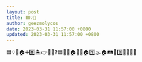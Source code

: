 ```yaml
---
layout: post
title: 🟦💡🎀
author: geezmolycos
date: 2023-03-31 11:57:00 +0800
updated: 2023-03-31 11:57:00 +0800
---
```


🟦💡🎀🏠➕0️⃣🏝️👉🦶🧠❓🟦💡🎀🏠➕🧻🏠1️⃣🌫️🏠🛤️🍲3️⃣🤡🐊👄😶
